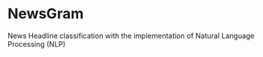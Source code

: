# NewsGram

News Headline classification with the implementation of Natural Language Processing (NLP)
